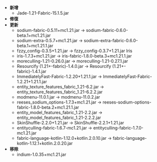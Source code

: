 - **新增**
    - Jade-1.21-Fabric-15.1.5.jar
- **修復**
- **更新**
    - sodium-fabric-0.5.11+mc1.21.jar -> sodium-fabric-0.6.0-beta.1+mc1.21.jar
    - sodium-extra-0.5.7+mc1.21.jar -> sodium-extra-fabric-0.6.0-beta.1+mc1.21.1.jar
    - fzzy_config-0.3.5+1.21.jar -> fzzy_config-0.3.7+1.21.jar
    Iris
    - iris-1.7.3+mc1.21.jar -> iris-fabric-1.8.0-beta.3+mc1.21.1.jar
    - moreculling-1.21-0.26.0.jar -> moreculling-1.21-0.27.1.jar
    - Resourcify (1.21+-fabric)-1.4.0.jar -> Resourcify (1.21+-fabric)-1.4.1.jar
    - ImmediatelyFast-Fabric-1.2.20+1.21.1.jar -> ImmediatelyFast-Fabric-1.2.21+1.21.1.jar
    - entity_texture_features_fabric_1.21-6.2.jar -> entity_texture_features_fabric_1.21-6.2.2.jar
    - modmenu-11.0.1.jar -> modmenu-11.0.2.jar
    - reeses_sodium_options-1.7.3+mc1.21.jar -> reeses-sodium-options-fabric-1.8.0-beta.2+mc1.21.1.jar
    - entity_model_features_fabric_1.21-2.2.jar -> entity_model_features_fabric_1.21-2.2.2.jar
    - SkinShuffle-2.2.0+1.21.jar -> SkinShuffle-2.2.1+1.21.jar
    - entityculling-fabric-1.6.7-mc1.21.jar -> entityculling-fabric-1.7.0-mc1.21.jar
    - fabric-language-kotlin-1.12.0+kotlin.2.0.10.jar -> fabric-language-kotlin-1.12.1+kotlin.2.0.20.jar
- **移除**
    - indium-1.0.35+mc1.21.jar